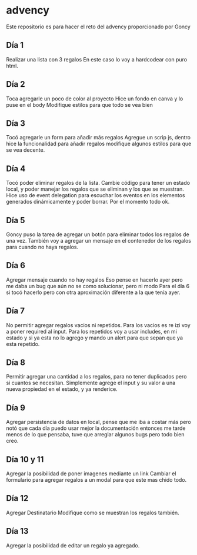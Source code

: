 # advency

Este repositorio es para hacer el reto del advency proporcionado por Goncy

## Día 1

Realizar una lista con 3 regalos
En este caso lo voy a hardcodear con puro html.

## Día 2

Toca agregarle un poco de color al proyecto
Hice un fondo en canva y lo puse en el body
Modifique estilos para que todo se vea bien

## Día 3

Tocó agregarle un form para añadir más regalos
Agregue un scrip js, dentro hice la funcionalidad para añadir regalos
modifique algunos estilos para que se vea decente.

## Día 4

Tocó poder eliminar regalos de la lista.
Cambie código para tener un estado local, y poder manejar los regalos que se eliminan y los que se muestran.
Hice uso de event delegation para escuchar los eventos en los elementos generados dinámicamente y poder borrar.
Por el momento todo ok.

## Día 5

Goncy puso la tarea de agregar un botón para eliminar todos los regalos de una vez.
También voy a agregar un mensaje en el contenedor de los regalos para cuando no haya regalos.

## Día 6

Agregar mensaje cuando no hay regalos
Eso pense en hacerlo ayer pero me daba un bug que aún no se como solucionar, pero ni modo
Para el día 6 si tocó hacerlo pero con otra aproximación diferente a la que tenía ayer.

## Día 7

No permitir agregar regalos vacios ni repetidos.
Para los vacios es re izi voy a poner required al input.
Para los repetidos voy a usar includes, en mi estado y si ya esta no lo agrego y mando un alert
para que sepan que ya esta repetido.

## Día 8

Permitir agregar una cantidad a los regalos, para no tener duplicados pero si cuantos se necesitan.
Simplemente agrege el input y su valor a una nueva propiedad en el estado, y ya renderice.

## Día 9

Agregar persistencia de datos en local, pense que me iba a costar más pero notó que cada día puedo usar mejor la
documentación entonces me tarde menos de lo que pensaba, tuve que arreglar algunos bugs pero todo bien creo.

## Día 10 y 11

Agregar la posibilidad de poner imagenes mediante un link
Cambiar el formulario para agregar regalos a un modal para que este mas chido todo.

## Día 12

Agregar Destinatario
Modifique como se muestran los regalos también.

## Día 13

Agregar la posibilidad de editar un regalo ya agregado.
